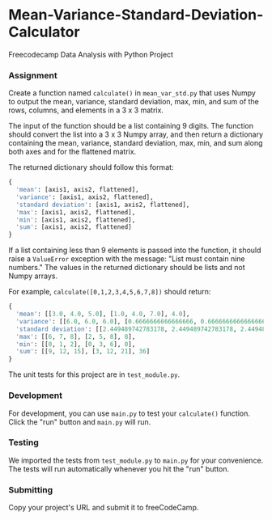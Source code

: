 # Mean-Variance-Standard-Deviation-Calculator

Freecodecamp Data Analysis with Python Project

### Assignment

Create a function named `calculate()` in `mean_var_std.py` that uses Numpy to output the mean, variance, standard deviation, max, min, and sum of the rows, columns, and elements in a 3 x 3 matrix.

The input of the function should be a list containing 9 digits. The function should convert the list into a 3 x 3 Numpy array, and then return a dictionary containing the mean, variance, standard deviation, max, min, and sum along both axes and for the flattened matrix.

The returned dictionary should follow this format:

```py
{
  'mean': [axis1, axis2, flattened],
  'variance': [axis1, axis2, flattened],
  'standard deviation': [axis1, axis2, flattened],
  'max': [axis1, axis2, flattened],
  'min': [axis1, axis2, flattened],
  'sum': [axis1, axis2, flattened]
}
```

If a list containing less than 9 elements is passed into the function, it should raise a `ValueError` exception with the message: "List must contain nine numbers." The values in the returned dictionary should be lists and not Numpy arrays.

For example, `calculate([0,1,2,3,4,5,6,7,8])` should return:

```py
{
  'mean': [[3.0, 4.0, 5.0], [1.0, 4.0, 7.0], 4.0], 
  'variance': [[6.0, 6.0, 6.0], [0.6666666666666666, 0.6666666666666666, 0.6666666666666666], 6.666666666666667], 
  'standard deviation': [[2.449489742783178, 2.449489742783178, 2.449489742783178], [0.816496580927726, 0.816496580927726, 0.816496580927726], 2.581988897471611],
  'max': [[6, 7, 8], [2, 5, 8], 8],
  'min': [[0, 1, 2], [0, 3, 6], 0],
  'sum': [[9, 12, 15], [3, 12, 21], 36]
}
```

The unit tests for this project are in `test_module.py`.

### Development

For development, you can use `main.py` to test your `calculate()` function. Click the "run" button and `main.py` will run.

### Testing

We imported the tests from `test_module.py` to `main.py` for your convenience. The tests will run automatically whenever you hit the "run" button.

### Submitting

Copy your project's URL and submit it to freeCodeCamp.
